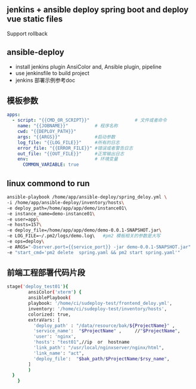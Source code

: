 ## jenkins +  ansible  deploy  spring boot  and  deploy vue static files  
Support rollback
## ansible-deploy
-  install  jenkins  plugin 
   AnsiColor and,
   Ansible plugin,
   pipeline
- use  jenkinsfile    to  build  project  
- jenkins 部署示例参考doc

## 模板参数
```yaml
apps:
  - script: "{{CMD_OR_SCRIPT}}"                 # 文件或者命令
    name: "{{JOBNAME}}"          # 程序名称
    cwd: "{{DEPLOY_PATH}}"    
    args: "{{ARGS}}"             #启动参数   
    log_file: "{{LOG_FILE}}"     #所有的日志
    error_file: "{{ERROR_FILE}}" #错误或者警告日志
    out_file: "{{OUT_FILE}}"     #正常输出日志    
    env:                         # 环境变量
      COMMON_VARIABLE: true
```
## linux commond to run 
 ```sh
ansible-playbook /home/app/ansible-deploy/spring_deloy.yml \
 -i /home/app/ansible-deploy/inventory/hosts\
 -e deploy_path=/home/app/app/demo/instance01\ 
 -e instance_name=demo-instance01\
 -e user=app\ 
 -e hosts=157\
 -e deploy_file=/home/app/app/demo/demo-0.0.1-SNAPSHOT.jar\
 -e LOG_FILE=~/.pm2/logs/demo.log\   #pm2 模板相关的参数是大写
 -e ops=deploy\
 -e ARGS="-Dserver.port={{service_port}} -jar demo-0.0.1-SNAPSHOT.jar"  
 -e "start_cmd='pm2 delete  spring.yaml && pm2 start spring.yaml'"
```
## 前端工程部署代码片段
```sh
stage('deploy_test01'){
        ansiColor('xterm') {
        ansiblePlaybook( 
        playbook: '/home/ci/sudeploy-test/frontend_deloy.yml',
        inventory: '/home/ci/sudeploy-test/inventory/hosts', 
        colorized: true,
        extraVars: [
          'deploy_path' : "/data/resource/bak/${ProjectName}" ,
          'service_name':  "$ProjectName" ,     //"$ProjectName",
          'user': 'nginx',
          'hosts': "test01",//ip  or  hostname
          'link_path': "/usr/local/nginxserver/nginx/html",
          'link_name': "act",
          'deploy_file':  "$bak_path/$ProjectName/$rsy_name",
        ]
        ) 
  }
    }  
```
